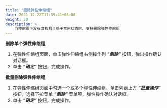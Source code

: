 ```yaml
---
title: "删除弹性伸缩组"
date: 2021-12-22T17:39:41+08:00
weight: 30
description: >
    当伸缩组下没有虚拟机且处于禁用状态时，支持删除弹性伸缩组
---
```



**删除单个弹性伸缩组**

1. 在弹性伸缩组页面，单击弹性伸缩组右侧操作列 **_"删除"_** 按钮，弹出操作确认对话框。
2. 单击 **_"确定"_** 按钮，完成操作。

**批量删除弹性伸缩组**

1. 在弹性伸缩组页面中勾选一个或多个弹性伸缩组，单击列表上方 **_"批量操作"_** 按钮，选择下拉菜单 **_"删除"_** 菜单项，弹性操作确认对话框。
2. 单击 **_"确定"_** 按钮，完成操作。